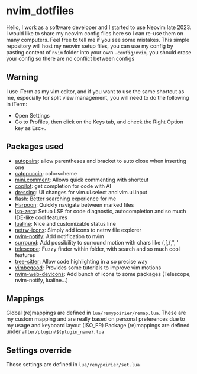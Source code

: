 # nvim_dotfiles

Hello, I work as a software developer and I started to use Neovim late 2023.
I would like to share my neovim config files here so I can re-use them on many computers. Feel free to tell me if you see some mistakes.
This simple repository will host my neovim setup files, you can use my config by pasting content of `nvim` folder into your own `.config/nvim`, you should erase your config so there are no conflict between configs

## Warning

I use iTerm as my vim editor, and if you want to use the same shortcut as me, especially for split view management, you will need to do the following in iTerm:

- Open Settings
- Go to Profiles, then click on the Keys tab, and check the Right Option key as Esc+.

## Packages used

- [autopairs](https://github.com/windwp/nvim-autopairs): allow parentheses and bracket to auto close when inserting one
- [catppuccin](https://github.com/catppuccin/nvim): colorscheme
- [mini.comment](https://github.com/echasnovski/mini.comment): Allows quick commenting with shortcut
- [copilot](https://github.com/github/copilot.vim): get completion for code with AI 
- [dressing](https://github.com/stevearc/dressing.nvim): UI changes for vim.ui.select and vim.ui.input
- [flash](https://github.com/folke/flash.nvim): Better searching experience for me
- [Harpoon](https://github.com/ThePrimeagen/harpoon): Quickly navigate between marked files
- [lsp-zero](https://github.com/VonHeikemen/lsp-zero.nvim): Setup LSP for code diagnostic, autocompletion and so much IDE-like cool features
- [lualine](https://github.com/nvim-lualine/lualine.nvim): Nice and customizable status line
- [netrw-icons](https://github.com/prichrd/netrw.nvim): Simply add icons to netrw file explorer
- [nvim-notify](https://github.com/rcarriga/nvim-notify): Add notification to nvim
- [surround](https://github.com/kylechui/nvim-surround): Add possibility to surround motion with chars like (,[,{,", '
- [telescope](https://github.com/nvim-telescope/telescope.nvim): Fuzzy finder within folder, with search and so much cool features
- [tree-sitter](https://github.com/nvim-treesitter/nvim-treesitter): Allow code highlighting in a so precise way
- [vimbegood](https://github.com/ThePrimeagen/vim-be-good): Provides some tutorials to improve vim motions
- [nvim-web-devicons](https://github.com/nvim-tree/nvim-web-devicons): Add bunch of icons to some packages (Telescope, nvim-notify, lualine...)

## Mappings

Global (re)mappings are defined in `lua/remypoirier/remap.lua`. These are my custom mapping and are really based on personal preferences due to my usage and keyboard layout (ISO_FR)
Package (re)mappings are defined under `after/plugin/${plugin_name}.lua`


## Settings override

Those settings are defined in `lua/remypoirier/set.lua`

